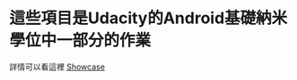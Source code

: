 這些項目是Udacity的Android基礎納米學位中一部分的作業
===============================

詳情可以看這裡 [Showcase](https://henry32144.github.io/Udacity-Android-Basic-Project/)